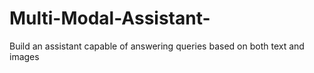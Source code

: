 # Multi-Modal-Assistant-
Build an assistant capable of answering queries based on both text and images
